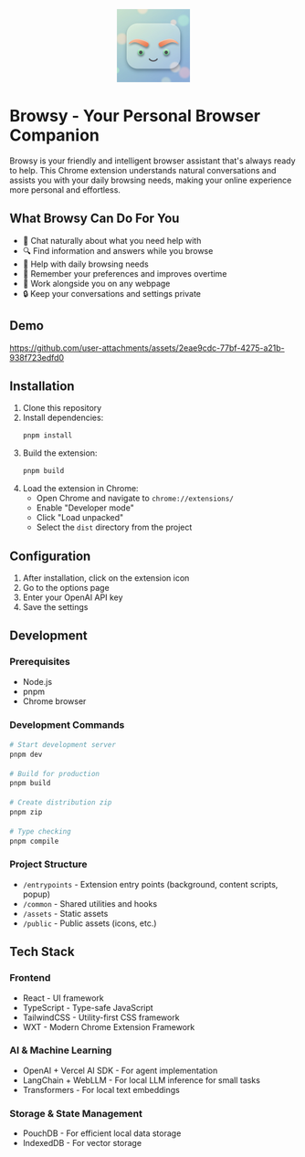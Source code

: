 
<p align="center">
  <img src="doc_assets/browsy.png" alt="Browsy Icon" width="128" height="128">
</p>

# Browsy - Your Personal Browser Companion

Browsy is your friendly and intelligent browser assistant that's always ready to help. This Chrome extension understands natural conversations and assists you with your daily browsing needs, making your online experience more personal and effortless.

## What Browsy Can Do For You

- 💬 Chat naturally about what you need help with
- 🔍 Find information and answers while you browse
- 🎯 Help with daily browsing needs
- 🧠 Remember your preferences and improves overtime
- 🤝 Work alongside you on any webpage
- 🔒 Keep your conversations and settings private

## Demo
https://github.com/user-attachments/assets/2eae9cdc-77bf-4275-a21b-938f723edfd0

## Installation

1. Clone this repository
2. Install dependencies:
   ```bash
   pnpm install
   ```
3. Build the extension:
   ```bash
   pnpm build
   ```
4. Load the extension in Chrome:
   - Open Chrome and navigate to `chrome://extensions/`
   - Enable "Developer mode"
   - Click "Load unpacked"
   - Select the `dist` directory from the project

## Configuration

1. After installation, click on the extension icon
2. Go to the options page
3. Enter your OpenAI API key
4. Save the settings

## Development
### Prerequisites

- Node.js
- pnpm
- Chrome browser

### Development Commands

```bash
# Start development server
pnpm dev

# Build for production
pnpm build

# Create distribution zip
pnpm zip

# Type checking
pnpm compile
```

### Project Structure

- `/entrypoints` - Extension entry points (background, content scripts, popup)
- `/common` - Shared utilities and hooks
- `/assets` - Static assets
- `/public` - Public assets (icons, etc.)

## Tech Stack

### Frontend
- React - UI framework
- TypeScript - Type-safe JavaScript
- TailwindCSS - Utility-first CSS framework
- WXT - Modern Chrome Extension Framework

### AI & Machine Learning
- OpenAI + Vercel AI SDK - For agent implementation
- LangChain + WebLLM - For local LLM inference for small tasks
- Transformers - For local text embeddings

### Storage & State Management
- PouchDB - For efficient local data storage
- IndexedDB - For vector storage
